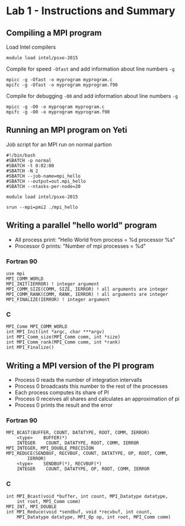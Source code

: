# Lab 1 - Instructions and Summary

## Compiling a MPI program

Load Intel compilers
```
module load intel/psxe-2015
```

Compile for speed ```-Ofast``` and add information about line numbers ```-g```
```
mpicc -g -Ofast -o myprogram myprogram.c
mpifc -g -Ofast -o myprogram myprogram.f90
```

Compile for debugging ```-O0``` and add information about line numbers ```-g```
```
mpicc -g -O0 -o myprogram myprogram.c
mpifc -g -O0 -o myprogram myprogram.f90
```

## Running an MPI program on Yeti

Job script for an MPI run on normal partion
```
#!/bin/bash
#SBATCH -p normal
#SBATCH -t 0:02:00
#SBATCH -N 2
#SBATCH --job-name=mpi_hello
#SBATCH --output=out.mpi_hello
#SBATCH --ntasks-per-node=20

module load intel/psxe-2015

srun --mpi=pmi2 ./mpi_hello
```

## Writing a parallel "hello world" program

- All process print: "Hello World from process = %d processor %s"
- Processor 0 prints: "Number of mpi processes = %d"

### Fortran 90

```
use mpi
MPI_COMM_WORLD
MPI_INIT(IERROR) ! integer argument
MPI_COMM_SIZE(COMM, SIZE, IERROR) ! all arguments are integer
MPI_COMM_RANK(COMM, RANK, IERROR) ! all arguments are integer
MPI_FINALIZE(IERROR) ! integer argument
```

### C

```
MPI_Comm MPI_COMM_WORLD
int MPI_Init(int *argc, char ***argv)
int MPI_Comm_size(MPI_Comm comm, int *size)
int MPI_Comm_rank(MPI_Comm comm, int *rank)
int MPI_Finalize()
```

## Writing a MPI version of the PI program

- Process 0 reads the number of integration intervalls
- Process 0 broadcasts this number to the rest of the processes
- Each process computes its share of PI
- Process 0 receives all shares and calculates an approximation of pi
- Process 0 prints the result and the error

### Fortran 90

```
MPI_BCAST(BUFFER, COUNT, DATATYPE, ROOT, COMM, IERROR)
    <type>    BUFFER(*)
    INTEGER    COUNT, DATATYPE, ROOT, COMM, IERROR
MPI_INTEGER, MPI_DOUBLE_PRECISION
MPI_REDUCE(SENDBUF, RECVBUF, COUNT, DATATYPE, OP, ROOT, COMM,
        IERROR)
    <type>    SENDBUF(*), RECVBUF(*)
    INTEGER    COUNT, DATATYPE, OP, ROOT, COMM, IERROR

```

### C
```
int MPI_Bcast(void *buffer, int count, MPI_Datatype datatype,
    int root, MPI_Comm comm)
MPI_INT, MPI_DOUBLE
int MPI_Reduce(void *sendbuf, void *recvbuf, int count,
    MPI_Datatype datatype, MPI_Op op, int root, MPI_Comm comm)
```
